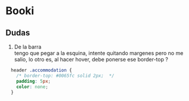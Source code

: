 # Booki

## Dudas 

1. De la barra <nav> tengo que pegar a la esquina, intente quitando margenes pero no me salio, lo otro es, al hacer hover, debe ponerse ese border-top ?


```css
  header .accommodation {
    /* border-top: #0065fc solid 2px;  */
    padding: 5px;
    color: none;
  }
```